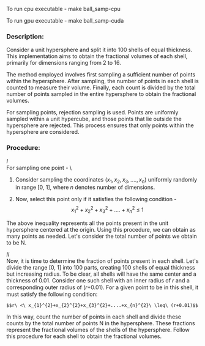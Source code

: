 To run cpu executable -
make ball_samp-cpu

To run gpu executable - 
make ball_samp-cuda


### Description:

Consider a unit hypersphere and split it into 100 shells of equal thickness. This implementation aims to obtain the fractional volumes of each shell, primarily for dimensions ranging from 2 to 16.

The method employed involves first sampling a sufficient number of points within the hypersphere. After sampling, the number of points in each shell is counted to measure their volume. Finally, each count is divided by the total number of points sampled in the entire hypersphere to obtain the fractional volumes.

For sampling points, rejection sampling is used. Points are uniformly sampled within a unit hypercube, and those points that lie outside the hypersphere are rejected. This process ensures that only points within the hypersphere are considered.


### Procedure:

$I$\
For sampling one point - \
1. Consider sampling the coordinates $(x_{1}, x_{2}, x_{3},...., x_{n})$ uniformly randomly in range [0, 1], where $n$ denotes number of dimensions.

2. Now, select this point only if it satisfies the following condition -\
	$$x_{1}^{2}+x_{2}^{2}+x_{3}^{2}+....+x_{n}^{2}\ \leq\ 1$$

The above inequality represents all the points present in the unit hypersphere centered at the origin. Using this procedure, we can obtain as many points as needed. Let's consider the total number of points we obtain to be N.

$II$\
Now, it is time to determine the fraction of points present in each shell. Let's divide the range [0, 1] into 100 parts, creating 100 shells of equal thickness but increasing radius. To be clear, all shells will have the same center and a thickness of 0.01. Consider one such shell with an inner radius of 𝑟 and a corresponding outer radius of (𝑟+0.01). For a given point to be in this shell, it must satisfy the following condition:

	$$r\ <\ x_{1}^{2}+x_{2}^{2}+x_{3}^{2}+....+x_{n}^{2}\ \leq\ (r+0.01)$$
 
In this way, count the number of points in each shell and divide these counts by the total number of points N in the hypersphere. These fractions represent the fractional volumes of the shells of the hypersphere. Follow this procedure for each shell to obtain the fractional volumes.








 



